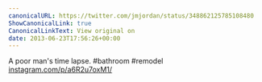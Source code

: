 ```yaml
---
canonicalURL: https://twitter.com/jmjordan/status/348862125785108480
ShowCanonicalLink: true
CanonicalLinkText: View original on
date: 2013-06-23T17:56:26+00:00
---
```

A poor man's time lapse. #bathroom #remodel [instagram.com/p/a6R2u7oxM1/](http://instagram.com/p/a6R2u7oxM1/)